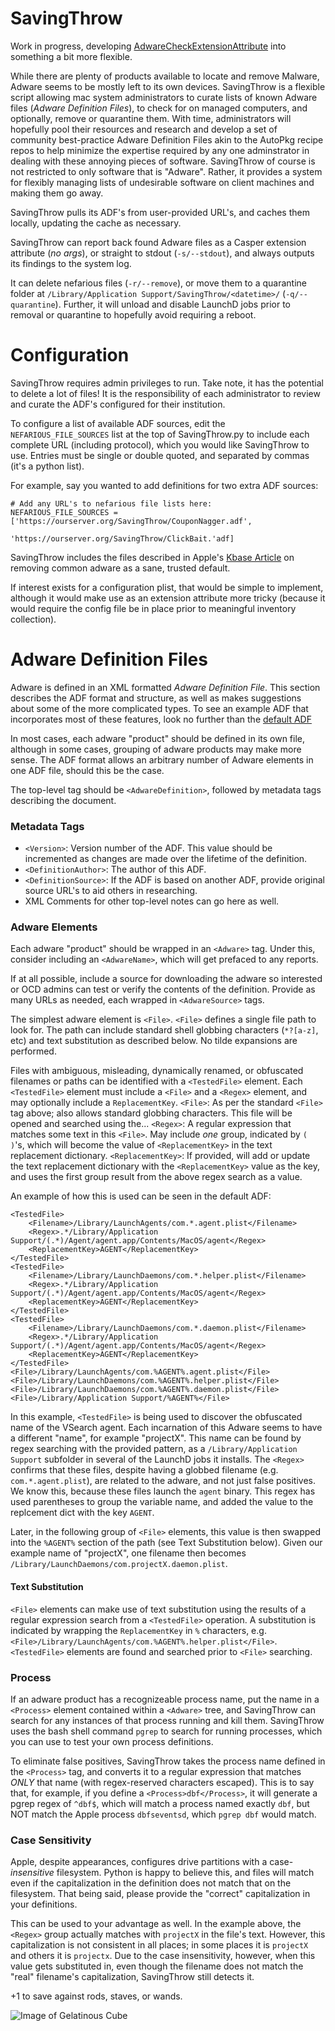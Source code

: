 SavingThrow
===========
Work in progress, developing [AdwareCheckExtensionAttribute](https://gist.github.com/sheagcraig/69a473f00ce434fffd5b) into something a bit more flexible.

While there are plenty of products available to locate and remove Malware, Adware seems to be mostly left to its own devices. SavingThrow is a flexible script allowing mac system administrators to curate lists of known Adware files (*Adware Definition Files*), to check for on managed computers, and optionally, remove or quarantine them. With time, administrators will hopefully pool their resources and research and develop a set of community best-practice Adware Definition Files akin to the AutoPkg recipe repos to help minimize the expertise required by any one adminstrator in dealing with these annoying pieces of software. SavingThrow of course is not restricted to only software that is "Adware". Rather, it provides a system for flexibly managing lists of undesirable software on client machines and making them go away.

SavingThrow pulls its ADF's from user-provided URL's, and caches them locally, updating the cache as necessary.

SavingThrow can report back found Adware files as a Casper extension attribute (*no args*), or straight to stdout (```-s/--stdout```), and always outputs its findings to the system log.

It can delete nefarious files (```-r/--remove```), or move them to a quarantine folder at ```/Library/Application Support/SavingThrow/<datetime>/``` (```-q/--quarantine```). Further, it will unload and disable LaunchD jobs prior to removal or quarantine to hopefully avoid requiring a reboot.

Configuration
=============
SavingThrow requires admin privileges to run. Take note, it has the potential to delete a lot of files! It is the responsibility of each administrator to review and curate the ADF's configured for their institution.

To configure a list of available ADF sources, edit the ```NEFARIOUS_FILE_SOURCES``` list at the top of SavingThrow.py to include each complete URL (including protocol), which you would like SavingThrow to use. Entries must be single or double quoted, and separated by commas (it's a python list).

For example, say you wanted to add definitions for two extra ADF sources:
```
# Add any URL's to nefarious file lists here:
NEFARIOUS_FILE_SOURCES = ['https://ourserver.org/SavingThrow/CouponNagger.adf',
						  'https://ourserver.org/SavingThrow/ClickBait.'adf]
```

SavingThrow includes the files described in Apple's [Kbase Article](https://support.apple.com/en-us/ht203987) on removing common adware as a sane, trusted default.

If interest exists for a configuration plist, that would be simple to implement, although it would make use as an extension attribute more tricky (because it would require the config file be in place prior to meaningful inventory collection).

Adware Definition Files
=======================
Adware is defined in an XML formatted *Adware Definition File*. This section describes the ADF format and structure, as well as makes suggestions about some of the more complicated types. To see an example ADF that incorporates most of these features, look no further than the [default ADF]()

In most cases, each adware "product" should be defined in its own file, although in some cases, grouping of adware products may make more sense. The ADF format allows an arbitrary number of Adware elements in one ADF file, should this be the case.

The top-level tag should be ```<AdwareDefinition>```, followed by metadata tags describing the document.
### Metadata Tags
- ```<Version>```: Version number of the ADF. This value should be incremented as changes are made over the lifetime of the definition.
- ```<DefinitionAuthor>```: The author of this ADF.
- ```<DefinitionSource>```: If the ADF is based on another ADF, provide original source URL's to aid others in researching.
- XML Comments for other top-level notes can go here as well.

### Adware Elements
Each adware "product" should be wrapped in an ```<Adware>``` tag.
Under this, consider including an ```<AdwareName>```, which will get prefaced to any reports.

If at all possible, include a source for downloading the adware so interested or OCD admins can test or verify the contents of the definition. Provide as many URLs as needed, each wrapped in ```<AdwareSource>``` tags.

The simplest adware element is ```<File>```. ```<File>``` defines a single file path to look for. The path can include standard shell globbing characters (```*?[a-z]```, etc) and text substitution as described below. No tilde expansions are performed.

Files with ambiguous, misleading, dynamically renamed, or obfuscated filenames or paths can be identified with a ```<TestedFile>``` element. Each ```<TestedFile>``` element must include a ```<File>``` and a ```<Regex>``` element, and may optionally include a ```ReplacementKey```.
```<File>```: As per the standard ```<File>``` tag above; also allows standard globbing characters. This file will be opened and searched using the...
```<Regex>```: A regular expression that matches some text in this ```<File>```. May include *one* group, indicated by ```( )```'s, which will become the value of ```<ReplacementKey>``` in the text replacement dictionary. 
```<ReplacementKey>```: If provided, will add or update the text replacement dictionary with the ```<ReplacementKey>``` value as the key, and uses the first group result from the above regex search as a value.

An example of how this is used can be seen in the default ADF:
```
<TestedFile>
	<Filename>/Library/LaunchAgents/com.*.agent.plist</Filename>
	<Regex>.*/Library/Application Support/(.*)/Agent/agent.app/Contents/MacOS/agent</Regex>
	<ReplacementKey>AGENT</ReplacementKey>
</TestedFile>
<TestedFile>
	<Filename>/Library/LaunchDaemons/com.*.helper.plist</Filename>
	<Regex>.*/Library/Application Support/(.*)/Agent/agent.app/Contents/MacOS/agent</Regex>
	<ReplacementKey>AGENT</ReplacementKey>
</TestedFile>
<TestedFile>
	<Filename>/Library/LaunchDaemons/com.*.daemon.plist</Filename>
	<Regex>.*/Library/Application Support/(.*)/Agent/agent.app/Contents/MacOS/agent</Regex>
	<ReplacementKey>AGENT</ReplacementKey>
</TestedFile>
<File>/Library/LaunchAgents/com.%AGENT%.agent.plist</File>
<File>/Library/LaunchDaemons/com.%AGENT%.helper.plist</File>
<File>/Library/LaunchDaemons/com.%AGENT%.daemon.plist</File>
<File>/Library/Application Support/%AGENT%</File>
```
In this example, ```<TestedFile>``` is being used to discover the obfuscated name of the VSearch agent. Each incarnation of this Adware seems to have a different "name", for example "projectX". This name can be found by regex searching with the provided pattern, as a ```/Library/Application Support``` subfolder in several of the LaunchD jobs it installs. The ```<Regex>``` confirms that these files, despite having a globbed filename (e.g. ```com.*.agent.plist```), are related to the adware, and not just false positives. We know this, because these files launch the ```agent``` binary. This regex has used parentheses to group the variable name, and added the value to the replcement dict with the key ```AGENT```.

Later, in the following group of ```<File>``` elements, this value is then swapped into the ```%AGENT%``` section of the path (see Text Substitution below). Given our example name of "projectX", one filename then becomes ```/Library/LaunchDaemons/com.projectX.daemon.plist```.

#### Text Substitution
```<File>``` elements can make use of text substitution using the results of a regular expression search from a ```<TestedFile>``` operation. A substitution is indicated by wrapping the ```ReplacementKey``` in ```%``` characters, e.g. ```<File>/Library/LaunchAgents/com.%AGENT%.helper.plist</File>```. ```<TestedFile>``` elements are found and searched prior to ```<File>``` searching.

### Process
If an adware product has a recognizeable process name, put the name in a ```<Process>``` element contained within a ```<Adware>``` tree, and SavingThrow can search for any instances of that process running and kill them. SavingThrow uses the bash shell command ```pgrep``` to search for running processes, which you can use to test your own process definitions.

To eliminate false positives, SavingThrow takes the process name defined in the ```<Process>``` tag, and converts it to a regular expression that matches *ONLY* that name (with regex-reserved characters escaped). This is to say that, for example, if you define a ```<Process>dbf</Process>```, it will generate a pgrep regex of ```^dbf$```, which will match a process named exactly ```dbf```, but NOT match the Apple process ```dbfseventsd```, which ```pgrep dbf``` would match.

### Case Sensitivity
Apple, despite appearances, configures drive partitions with a case-*insensitive* filesystem. Python is happy to believe this, and files will match even if the capitalization in the definition does not match that on the filesystem. That being said, please provide the "correct" capitalization in your definitions.

This can be used to your advantage as well. In the example above, the ```<Regex>``` group actually matches with ```projectX``` in the file's text. However, this capitalization is not consistent in all places; in some places it is ```projectX``` and others it is ```projectx```. Due to the case insensitivity, however, when this value gets substituted in, even though the filename does not match the "real" filename's capitalization, SavingThrow still detects it.

+1 to save against rods, staves, or wands.

![Image of Gelatinous Cube](http://media.tumblr.com/1f75ab89cd54f34d7441afb1bf4442c3/tumblr_inline_mzsyks2vh31qfgehu.png)
